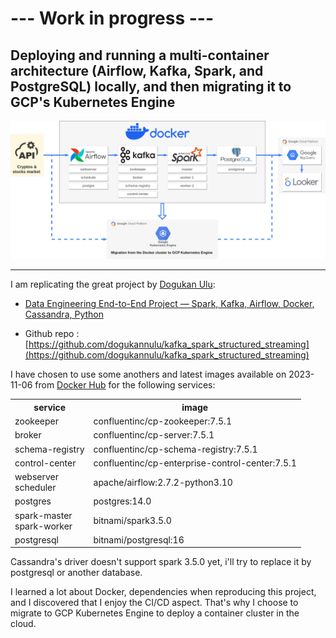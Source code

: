 #  --- Work in progress ---

## Deploying and running a multi-container architecture (Airflow, Kafka, Spark, and PostgreSQL) locally, and then migrating it to GCP's Kubernetes Engine

![project diagram](./img/diagram_cryptos_png.png)

<hr>


I am replicating the great project by [Dogukan Ulu](https://dogukanulu.dev/):

* [Data Engineering End-to-End Project — Spark, Kafka, Airflow, Docker, Cassandra, Python](https://medium.com/@dogukannulu/data-engineering-end-to-end-project-1-7a7be2a3671)

* Github repo : [https://github.com/dogukannulu/kafka_spark_structured_streaming](https://github.com/dogukannulu/kafka_spark_structured_streaming)

I have chosen to use some anothers and latest images available on 2023-11-06 from [Docker Hub](https://hub.docker.com/) for the following services:

<table>
<tr><th>service</th><th>image</th></tr>
<tr><td>zookeeper</td><td>confluentinc/cp-zookeeper:7.5.1</td></tr>
<tr><td>broker</td><td>confluentinc/cp-server:7.5.1</td></tr>
<tr><td>schema-registry</td><td>confluentinc/cp-schema-registry:7.5.1</td></tr>
<tr><td>control-center</td><td>confluentinc/cp-enterprise-control-center:7.5.1</td></tr>
<tr><td>webserver<br>scheduler</td><td>apache/airflow:2.7.2-python3.10</td></tr>
<tr><td>postgres</td><td>postgres:14.0</td></tr>
<tr><td>spark-master<br>spark-worker</td><td>bitnami/spark3.5.0</td></tr>
<tr><td>postgresql</td><td>bitnami/postgresql:16</td></tr>
</table>


Cassandra's driver doesn't support spark 3.5.0 yet, i'll try to replace it by postgresql or another database.

I learned a lot about Docker, dependencies when reproducing this project, and I discovered that I enjoy the CI/CD aspect. That's why I choose to migrate to GCP Kubernetes Engine to deploy a container cluster in the cloud.